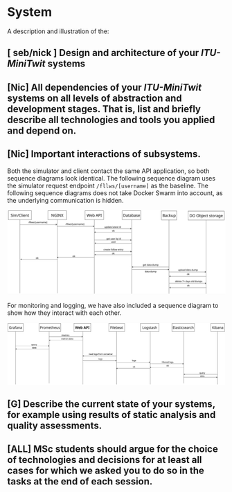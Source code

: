 # System

A description and illustration of the:

## [ seb/nick ] Design and architecture of your _ITU-MiniTwit_ systems


## [Nic] All dependencies of your _ITU-MiniTwit_ systems on all levels of abstraction and development stages. That is, list and briefly describe all technologies and tools you applied and depend on.


## [Nic] Important interactions of subsystems.
Both the simulator and client contact the same API application, so both sequence diagrams look identical. The following sequence diagram uses the simulator request endpoint `/fllws/[username]` as the baseline. The following sequence diagrams does not take Docker Swarm into account, as the underlying communication is hidden.

![UML Sequence diagram of monitoring and logging](./images/sim-request.jpg)

For monitoring and logging, we have also included a sequence diagram to show how they interact with each other.

![UML Sequence diagram of monitoring and logging](./images/monitor+logging.jpg)


## [G] Describe the current state of your systems, for example using results of static analysis and quality assessments.



## [ALL] MSc students should argue for the choice of technologies and decisions for at least all cases for which we asked you to do so in the tasks at the end of each session.


